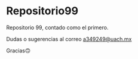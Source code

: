 # Repositorio99
Repositorio 99, contado como el primero.

Dudas o sugerencias al correo a349249@uach.mx

Gracias🙃

